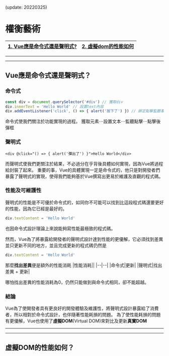(update: 20220325)
# 權衡藝術
|[1. Vue應是命令式還是聲明式?](#vue應是命令式還是聲明式)|[2. 虛擬dom的性能如何](#虛擬dom的性能如何)|
|-|-|

---
---

## Vue應是命令式還是聲明式？
### 命令式
```js
const div = document.querySelector('#div') // 獲取div
div.innerText = 'Hello World' // 設置text內容
div.addEventListener('click', () => { alert('按下了') }) // 綁定點擊監聽事件
```
命令式使我們關注於功能實現的過程。
獲取元素⋯設置文本⋯監聽點擊⋯點擊後彈框

### 聲明式
```
<div @click="() => { alert('彈出了') }">Hello World</div>
```
而聲明式使我們更關注於結果，不必過分在乎背後具體如何實現，因為Vue將過程給封裝了起來。
重要的事，Vue的具體實現一定是命令式的，他只是對開發者們暴露了聲明式的實現，使得我們能夠基於Vue撰寫出更易於維護及直觀的程式碼。

### 性能及可維護性
聲明式的性能是不可優於命令式的，如同你不可能可以找到比這段程式碼還要更好的性能，因為它已經是最好的。
```js
div.textContent = 'Hello World'
```
也因命令式設計理論上來說能夠寫性能最極致的程式碼。

然而，Vue為了將暴露給開發者的聲明式設計達到性能的更優解，它必須找到差異並只更新不同的地方，並且完成更新的程式碼仍然是
```js
div.textContent = 'Hello World'
```
那麼**找出差異**便是額外的性能消耗
|性能消耗||
|--|--|
|命令式|更新|
|聲明式|找出差異 + 更新|

哪怕找出差異的性能消耗為0，仍然只能做到與命令式相同，卻不能超越。

### 結論
Vue為了使開發者具有更良好的開發體驗及維護性，將聲明式設計暴露給了消費者，所以相對於命令式設計，也伴隨著性能耗損的問題。
為了使性能耗損的問題有更優解，Vue也使用了**虛擬DOM**(Virtual DOM)來對比及更新**真實DOM**

---
---

## 虛擬DOM的性能如何？
